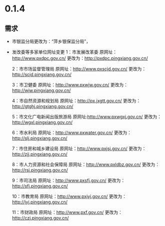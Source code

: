 # 0.1.4

## 需求

* 市银监分局更改为：“萍乡银保监分局”，
* 发改委等多家单位网址变更
    1：市发展改革委
原网址：http://www.pxdpc.gov.cn/
更改为：http://pxdpc.pingxiang.gov.cn/

    2：市市场监督管理局
原网址：http://www.pxscjd.gov.cn/
更改为：http://scjd.pingxiang.gov.cn/

    3：市卫健委
原网址：http://www.pxwjw.gov.cn/
更改为：http://wjw.pingxiang.gov.cn/

    4：市自然资源和规划局
原网址：http://px.jxgtt.gov.cn/
更改为：http://gtghj.pingxiang.gov.cn/

    5：市文化广电新闻出版旅游局
原网址:http://www.pxwgxj.gov.cn/
更改为：http://wgxl.pingxiang.gov.cn/

    6：市水利局
原网址：http://www.pxwater.gov.cn/
更改为：http://slj.pingxiang.gov.cn/

    7：市住房和城乡建设局
原网址：http://www.pxjsj.gov.cn/
更改为：http://zjj.pingxiang.gov.cn/

    8：市人力资源和社会保障局
原网址：http://www.pxldbz.gov.cn/
更改为：http://rsj.pingxiang.gov.cn/

    9：市司法局
原网址：http://www.pxsfj.gov.cn/
更改为：http://sfj.pingxiang.gov.cn/

    10：市教育局
原网址：http://www.pxjyj.gov.cn/
更改为：http://jyj.pingxiang.gov.cn/

    11：市财政局
原网址：http://www.pxf.gov.cn/
更改为：http://czj.pingxiang.gov.cn/ 

